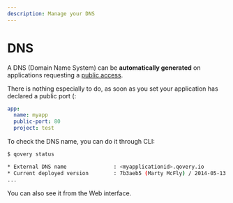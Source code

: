 ```yaml
---
description: Manage your DNS
---
```


# DNS

A DNS \(Domain Name System\) can be **automatically generated** on applications requesting a [public access](./#public-access).

There is nothing especially to do, as soon as you set your application has declared a public port \(:

```yaml
app:
  name: myapp
  public-port: 80
  project: test
```

To check the DNS name, you can do it through CLI:

```bash
$ qovery status

* External DNS name               : <myapplicationid>.qovery.io
* Current deployed version        : 7b3aeb5 (Marty McFly) / 2014-05-13 02:56
...
```

You can also see it from the Web interface.



